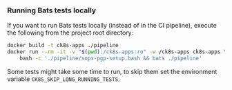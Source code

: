 ### Running Bats tests locally

If you want to run Bats tests locally (instead of in the CI pipeline), execute the following from the project root directory:

```bash
docker build -t ck8s-apps ./pipeline
docker run --rm -it -v "$(pwd):/ck8s-apps:ro" -w /ck8s-apps ck8s-apps \
    bash -c './pipeline/sops-pgp-setup.bash && bats ./pipeline'
```

Some tests might take some time to run, to skip them set the environment variable `CK8S_SKIP_LONG_RUNNING_TESTS`.
